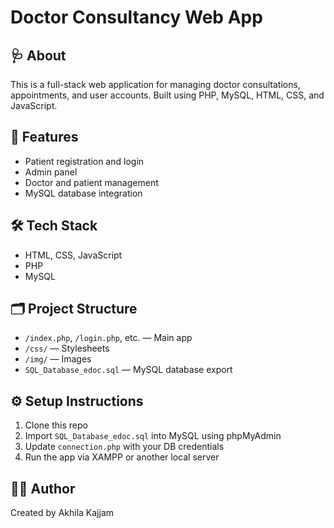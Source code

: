 # Doctor Consultancy Web App

## 🩺 About
This is a full-stack web application for managing doctor consultations, appointments, and user accounts. Built using PHP, MySQL, HTML, CSS, and JavaScript.

## 🚀 Features
- Patient registration and login
- Admin panel
- Doctor and patient management
- MySQL database integration

## 🛠️ Tech Stack
- HTML, CSS, JavaScript
- PHP
- MySQL

## 🗂️ Project Structure
- `/index.php`, `/login.php`, etc. — Main app
- `/css/` — Stylesheets
- `/img/` — Images
- `SQL_Database_edoc.sql` — MySQL database export

## ⚙️ Setup Instructions
1. Clone this repo
2. Import `SQL_Database_edoc.sql` into MySQL using phpMyAdmin
3. Update `connection.php` with your DB credentials
4. Run the app via XAMPP or another local server

## 🙋‍♂️ Author
Created by Akhila Kajjam
